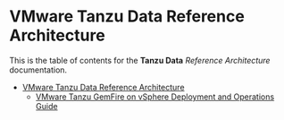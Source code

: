 # VMware Tanzu Data Reference Architecture

This is the table of contents for the **Tanzu Data** *Reference Architecture* documentation.

- [VMware Tanzu Data Reference Architecture](./reference-designs/index-tanzu-data.md)
  - [VMware Tanzu GemFire on vSphere Deployment and Operations Guide](./reference-designs/gemfire-on-vsphere-ra.md)